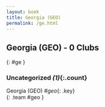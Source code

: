 ```yaml
---
layout: book
title: Georgia (GEO)
permalink: /ge.html
---
```


## Georgia (GEO) - 0 Clubs
{: #ge }









### Uncategorized _(1)_{:.count}

Georgia  (GEO)  _#geo_{: .key} <br>
{: .team #geo }


 

